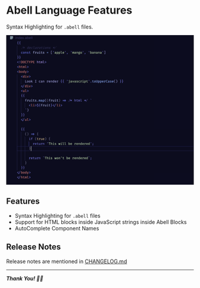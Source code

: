 # Abell Language Features

Syntax Highlighting for `.abell` files.

![Abell Example to display how syntax highlighting highlights text](images/abellexample.png)


## Features

- Syntax Highlighting for `.abell` files
- Support for HTML blocks inside JavaScript strings inside Abell Blocks
- AutoComplete Component Names

## Release Notes

Release notes are mentioned in [CHANGELOG.md](CHANGELOG.md)

---

***Thank You! 🐨🎉***
